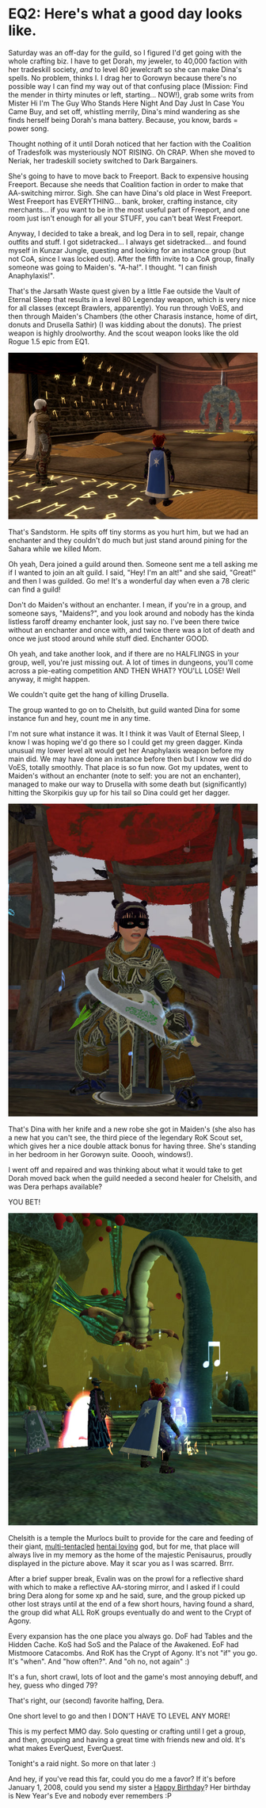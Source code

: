 # EQ2: Here's what a good day looks like.

Saturday was an off-day for the guild, so I figured I'd get going with the whole crafting biz. I have to get Dorah, my jeweler, to 40,000 faction with her tradeskill society, *and* to level 80 jewelcraft so she can make Dina's spells. No problem, thinks I. I drag her to Gorowyn because there's no possible way I can find my way out of that confusing place (Mission: Find the mender in thirty minutes or left, starting... NOW!), grab some writs from Mister Hi I'm The Guy Who Stands Here Night And Day Just In Case You Came Buy, and set off, whistling merrily, Dina's mind wandering as she finds herself being Dorah's mana battery. Because, you know, bards = power song.

Thought nothing of it until Dorah noticed that her faction with the Coalition of Tradesfolk was mysteriously NOT RISING. Oh CRAP. When she moved to Neriak, her tradeskill society switched to Dark Bargainers.

She's going to have to move back to Freeport. Back to expensive housing Freeport. Because she needs that Coalition faction in order to make that AA-switching mirror. Sigh. She can have Dina's old place in West Freeport. West Freeport has EVERYTHING... bank, broker, crafting instance, city merchants... if you want to be in the most useful part of Freeport, and one room just isn't enough for all your STUFF, you can't beat West Freeport.

Anyway, I decided to take a break, and log Dera in to sell, repair, change outfits and stuff. I got sidetracked... I always get sidetracked... and found myself in Kunzar Jungle, questing and looking for an instance group (but not CoA, since I was locked out). After the fifth invite to a CoA group, finally someone was going to Maiden's. "A-ha!". I thought. "I can finish Anaphylaxis!".

That's the Jarsath Waste quest given by a little Fae outside the Vault of Eternal Sleep that results in a level 80 Legenday weapon, which is very nice for all classes (except Brawlers, apparently). You run through VoES, and then through Maiden's Chambers (the other Charasis instance, home of dirt, donuts and Drusella Sathir) (I was kidding about the donuts). The priest weapon is highly droolworthy. And the scout weapon looks like the old Rogue 1.5 epic from EQ1.

![everquest2-2007-12-29-12-42-41-53.jpg](../uploads/2007/12/everquest2-2007-12-29-12-42-41-53.jpg)

That's Sandstorm. He spits off tiny storms as you hurt him, but we had an enchanter and they couldn't do much but just stand around pining for the Sahara while we killed Mom. 

Oh yeah, Dera joined a guild around then. Someone sent me a tell asking me if I wanted to join an alt guild. I said, "Hey! I'm an alt!" and she said, "Great!" and then I was guilded. Go me! It's a wonderful day when even a 78 cleric can find a guild!

Don't do Maiden's without an enchanter. I mean, if you're in a group, and someone says, "Maidens?", and you look around and nobody has the kinda listless faroff dreamy enchanter look, just say no. I've been there twice without an enchanter and once with, and twice there was a lot of death and once we just stood around while stuff died. Enchanter GOOD.

Oh yeah, and take another look, and if there are no HALFLINGS in your group, well, you're just missing out. A lot of times in dungeons, you'll come across a pie-eating competition AND THEN WHAT? YOU'LL LOSE! Well anyway, it might happen.

We couldn't quite get the hang of killing Drusella.

The group wanted to go on to Chelsith, but guild wanted Dina for some instance fun and hey, count me in any time.

I'm not sure what instance it was. It I think it was Vault of Eternal Sleep, I know I was hoping we'd go there so I could get my green dagger. Kinda unusual my lower level alt would get her Anaphylaxis weapon before my main did. We may have done an instance before then but I know we did do VoES, totally smoothly. That place is so fun now. Got my updates, went to Maiden's without an enchanter (note to self: you are not an enchanter), managed to make our way to Drusella with some death but (significantly) hitting the Skorpikis guy up for his tail so Dina could get her dagger.

![everquest2-2007-12-29-21-19-26-44.jpg](../uploads/2007/12/everquest2-2007-12-29-21-19-26-44.jpg)

That's Dina with her knife and a new robe she got in Maiden's (she also has a new hat you can't see, the third piece of the legendary RoK Scout set, which gives her a nice double attack bonus for having three. She's standing in her bedroom in her Gorowyn suite. Ooooh, windows!).

I went off and repaired and was thinking about what it would take to get Dorah moved back when the guild needed a second healer for Chelsith, and was Dera perhaps available?

YOU BET!

![everquest2-2007-12-29-18-37-23-58.jpg](../uploads/2007/12/everquest2-2007-12-29-18-37-23-58.jpg)

Chelsith is a temple the Murlocs built to provide for the care and feeding of their giant, [multi-tentacled](http://en.wikipedia.org/wiki/Tentacle_sex) [hentai loving](http://en.wikipedia.org/wiki/Hentai) god, but for me, that place will always live in my memory as the home of the majestic Penisaurus, proudly displayed in the picture above. May it scar you as I was scarred. Brrr.

After a brief supper break, Evalin was on the prowl for a reflective shard with which to make a reflective AA-storing mirror, and I asked if I could bring Dera along for some xp and he said, sure, and the group picked up other lost strays until at the end of a few short hours, having found a shard, the group did what ALL RoK groups eventually do and went to the Crypt of Agony.

Every expansion has the one place you always go. DoF had Tables and the Hidden Cache. KoS had SoS and the Palace of the Awakened. EoF had Mistmoore Catacombs. And RoK has the Crypt of Agony. It's not "if" you go. It's "when". And "how often?". And "oh no, not again" :)

It's a fun, short crawl, lots of loot and the game's most annoying debuff, and hey, guess who dinged 79?

That's right, our (second) favorite halfing, Dera.

One short level to go and then I DON'T HAVE TO LEVEL ANY MORE!

This is my perfect MMO day. Solo questing or crafting until I get a group, and then, grouping and having a great time with friends new and old. It's what makes EverQuest, EverQuest.

Tonight's a raid night. So more on that later :)

And hey, if you've read this far, could you do me a favor? If it's before January 1, 2008, could you send my sister a [Happy Birthday](mailto:jennifernyc2003@hotmail.com)? Her birthday is New Year's Eve and nobody ever remembers :P

